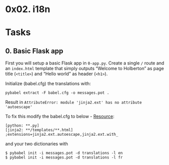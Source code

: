 # 0x02. i18n 

# Tasks
## 0. Basic Flask app 
First you will setup a basic Flask app in `0-app.py`. Create a single `/` route and an `index.html` template that simply outputs “Welcome to Holberton” as page title (`<title>`) and “Hello world” as header (`<h1>`).



Initialize (babel.cfg) the translations with:
```
pybabel extract -F babel.cfg -o messages.pot .
```
Result in `AttributeError: module 'jinja2.ext' has no attribute 'autoescape'`

To fix this modify the babel.cfg to below - [Resource](https://stackoverflow.com/questions/72651555/attributeerror-module-jinja2-ext-has-no-attribute-autoescape-while-trying-t):
```
[python: **.py]
[jinja2: **/templates/**.html]
;extensions=jinja2.ext.autoescape,jinja2.ext.with_
```
and your two dictionaries with
```
$ pybabel init -i messages.pot -d translations -l en
$ pybabel init -i messages.pot -d translations -l fr
```

